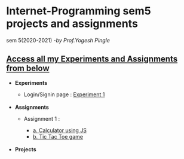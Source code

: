 # Internet-Programming sem5 projects and assignments
sem 5(2020-2021) <i>-by Prof.Yogesh Pingle</i>
<h2><u>Access all my Experiments and Assignments from below</u></h2>

  <ul>
    <li><b>Experiments</b></li>
      <ul>
        <li>Login/Signin page : <a href="https://rushanksheta.github.io/Internet-Programming/Experiments/Experiment%201/" target="_blank">Experiment 1</a></li>
      </ul>
    <br>
    <li><b>Assignments</b></li>
      <ul>
        <li>Assignment 1 :</li>
            <ul>
              <li><a href ="https://rushanksheta.github.io/Internet-Programming/Assignments/A1-a-Calculator/" target="_blank">a. Calculator using JS</a></li>
              <li><a href ="https://rushanksheta.github.io/Internet-Programming/Assignments/A1-b-TicTacToe/" target="_blank">b. Tic Tac Toe game</a></li>
            </ul>
      </ul>
    <br>
    <li><b>Projects</b></li>
  </ul>


